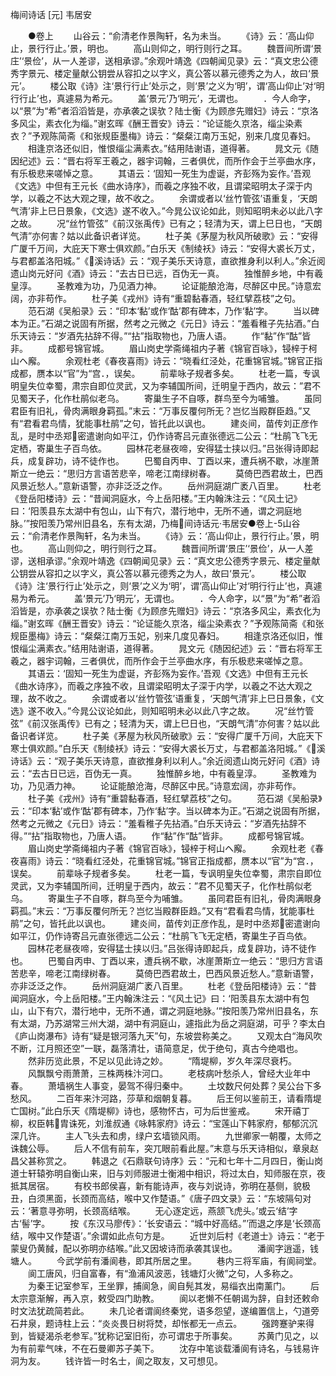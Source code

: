 <!-- { "loadSidebar": true } -->
梅间诗话 [元] 韦居安

　　●卷上
　　山谷云：“俞清老作景陶轩，名为未当。
　　《诗》云：‘高山仰止，景行行止。’景，明也。
　　高山则仰之，明行则行之耳。
　　魏晋间所谓‘景庄’‘景俭’，从一人差谬，送相承谬。”余观叶靖逸《四朝闻见录》云：“真文忠公德秀字景元、楼定量献公钥尝从容扣之以字义，真公答以慕元德秀之为人，故曰‘景元’。
　　楼公取《诗》注‘景行行止’处示之，则‘景’之义为‘明’，谓‘高山仰止’对‘明行行止’也，真遽易为希元。
　　盖‘景元’乃‘明元’，无谓也。
　　．今人命字，以“景”为“希”者滔滔皆是，亦承袭之误欤？陆士衡《为顾彦先赠妇》诗云：“京洛多风尘，素衣化为缁。”谢玄晖《酬王晋安》诗云：“论证能久京洛，缁尘染素衣？”予观陈简斋《和张规臣墨梅》诗云：“粲粲江南万玉妃，别来几度见春妇。
　　相逢京洛还似旧，惟恨缁尘满素衣。”结用陆谢语，道得著。
　　晁文元《随因纪述》云：“晋右将军王羲之，器宇词翰，三者俱优，而所作会于兰亭曲水序，有乐极悲来嗟悼之意。
　　其语云：‘固知一死生为虚诞，齐彭殇为妄作。’吾观《文选》中但有王元长《曲水诗序》，而羲之序独不收，且谓梁昭明太子深于内学，以羲之不达大观之理，故不收之。
　　余谓或者以‘丝竹管弦’语重复，‘天朗气清’非上巳日景象，《文选》遂不收入。”今晁公议论如此，则知昭明未必以此八字之故。
　　况“丝竹管弦”《前汉张禹传》已有之；轻清为天，谓上巳日也，“天朗气清”亦何害？姑以此备识者详览。
　　杜子美《茅屋为秋风所破歌》云：“安得广厦千万间，大庇天下寒士俱欢颜。”白乐天《制绫袄》诗云：“安得大裘长万丈，与君都盖洛阳城。”《溪诗话》云：“观子美乐天诗意，直欲推身利以利人。”余近阅遗山岗元好问《酒》诗云：“去古日已远，百伪无一真。
　　独惟醉乡地，中有羲皇淳。
　　圣教难为功，乃见酒力神。
　　论证能酿沧海，尽醉区中民。”诗意宏阔，亦非苟作。
　　杜子美《戎州》诗有“重碧黏春酒，轻红擘荔枝”之句。
　　范石湖《吴船录》云：“印本‘黏’或作‘酤’郡有碑本，乃作‘黏’字。
　　当以碑本为正。”石湖之说固有所据，然考之元微之《元日》诗云：“羞看稚子先拈酒。”白乐天诗云：“岁酒先拈辞不得。”“拈”指取物也，乃唐人语。
　　作“黏”作“酤”皆非。
　　成都号锦官城。
　　眉山岗史学斋绳祖内子著《锦官百咏》，锓梓于柯山ヘ廨。
　　余观杜老《春夜喜雨》诗云：“晓看红泾处，花重锦官城。”锦官正指成都，赝本以“官”为“宫．，误矣。
　　前辈咏子规者多矣。
　　杜老一篇，专讽明皇失位幸蜀，肃宗自即位灵武，又为李辅国所间，迁明皇于西内，故云：”君不见蜀天子，化作杜鹃似老乌。
　　寄巢生子不自啄，群鸟至今为哺雏。
　　虽同君臣有旧礼，骨肉满眼身羁孤。”末云：“万事反覆何所无？岂忆当殿群臣趋。”又有“君看君鸟情，犹能事杜鹃”之句，皆托此以讽也。
　　建炎间，苗传刘正彦作乱，是时中丞郑密遣谢向如平江，仍作诗寄吕元直张德远二公云：“杜鹃飞飞无定栖，寄巢生子百鸟依。
　　园林花老昼夜啼，安得猛士挟以归。”吕张得诗即起兵，成复辟功，诗不徒作也。
　　巴蜀自丙申、丁酉以来，遭兵祸不歇，冰崖萧斯立一绝云：“思归方言语苦悲辛，啼老江南绿树春。
　　莫倚巴西君故土，巴西风景近愁人。”意新语警，亦非泛泛之作。
　　岳州洞庭湖广袤八百里。
　　杜老《登岳阳楼诗》云：“昔闻洞庭水，今上岳阳楼。”王内翰洙注云：“《风土记》曰：‘阳羡县东太湖中有包山，山下有穴，潜行地中，无所不通，谓之洞庭地脉。’”按阳羡乃常州旧县名，东有太湖，乃梅间诗话元·韦居安●卷上-5山谷云：“俞清老作景陶轩，名为未当。
　　《诗》云：‘高山仰止，景行行止。’景，明也。
　　高山则仰之，明行则行之耳。
　　魏晋间所谓‘景庄’‘景俭’，从一人差谬，送相承谬。”余观叶靖逸《四朝闻见录》云：“真文忠公德秀字景元、楼定量献公钥尝从容扣之以字义，真公答以慕元德秀之为人，故曰‘景元’。
　　楼公取《诗》注‘景行行止’处示之，则‘景’之义为‘明’，谓‘高山仰止’对‘明行行止’也，真遽易为希元。
　　盖‘景元’乃‘明元’，无谓也。
　　．今人命字，以“景”为“希”者滔滔皆是，亦承袭之误欤？陆士衡《为顾彦先赠妇》诗云：“京洛多风尘，素衣化为缁。”谢玄晖《酬王晋安》诗云：“论证能久京洛，缁尘染素衣？”予观陈简斋《和张规臣墨梅》诗云：“粲粲江南万玉妃，别来几度见春妇。
　　相逢京洛还似旧，惟恨缁尘满素衣。”结用陆谢语，道得著。
　　晁文元《随因纪述》云：“晋右将军王羲之，器宇词翰，三者俱优，而所作会于兰亭曲水序，有乐极悲来嗟悼之意。
　　其语云：‘固知一死生为虚诞，齐彭殇为妄作。’吾观《文选》中但有王元长《曲水诗序》，而羲之序独不收，且谓梁昭明太子深于内学，以羲之不达大观之理，故不收之。
　　余谓或者以‘丝竹管弦’语重复，‘天朗气清’非上巳日景象，《文选》遂不收入。”今晁公议论如此，则知昭明未必以此八字之故。
　　况“丝竹管弦”《前汉张禹传》已有之；轻清为天，谓上巳日也，“天朗气清”亦何害？姑以此备识者详览。
　　杜子美《茅屋为秋风所破歌》云：“安得广厦千万间，大庇天下寒士俱欢颜。”白乐天《制绫袄》诗云：“安得大裘长万丈，与君都盖洛阳城。”《溪诗话》云：“观子美乐天诗意，直欲推身利以利人。”余近阅遗山岗元好问《酒》诗云：“去古日已远，百伪无一真。
　　独惟醉乡地，中有羲皇淳。
　　圣教难为功，乃见酒力神。
　　论证能酿沧海，尽醉区中民。”诗意宏阔，亦非苟作。
　　杜子美《戎州》诗有“重碧黏春酒，轻红擘荔枝”之句。
　　范石湖《吴船录》云：“印本‘黏’或作‘酤’郡有碑本，乃作‘黏’字。当以碑本为正。”石湖之说固有所据，然考之元微之《元日》诗云：“羞看稚子先拈酒。”白乐天诗云：“岁酒先拈辞不得。”“拈”指取物也，乃唐人语。
　　作“黏”作“酤”皆非。
　　成都号锦官城。
　　眉山岗史学斋绳祖内子著《锦官百咏》，锓梓于柯山ヘ廨。
　　余观杜老《春夜喜雨》诗云：“晓看红泾处，花重锦官城。”锦官正指成都，赝本以“官”为“宫．，误矣。
　　前辈咏子规者多矣。
　　杜老一篇，专讽明皇失位幸蜀，肃宗自即位灵武，又为李辅国所间，迁明皇于西内，故云：”君不见蜀天子，化作杜鹃似老乌。
　　寄巢生子不自啄，群鸟至今为哺雏。
　　虽同君臣有旧礼，骨肉满眼身羁孤。”末云：“万事反覆何所无？岂忆当殿群臣趋。”又有“君看君鸟情，犹能事杜鹃”之句，皆托此以讽也。
　　建炎间，苗传刘正彦作乱，是时中丞郑密遣谢向如平江，仍作诗寄吕元直张德远二公云：“杜鹃飞飞无定栖，寄巢生子百鸟依。
　　园林花老昼夜啼，安得猛士挟以归。”吕张得诗即起兵，成复辟功，诗不徒作也。
　　巴蜀自丙申、丁酉以来，遭兵祸不歇，冰崖萧斯立一绝云：“思归方言语苦悲辛，啼老江南绿树春。
　　莫倚巴西君故土，巴西风景近愁人。”意新语警，亦非泛泛之作。
　　岳州洞庭湖广袤八百里。
　　杜老《登岳阳楼诗》云：“昔闻洞庭水，今上岳阳楼。”王内翰洙注云：“《风土记》曰：‘阳羡县东太湖中有包山，山下有穴，潜行地中，无所不通，谓之洞庭地脉。’”按阳羡乃常州旧县名，东有太湖，乃苏湖常三州大湖，湖中有洞庭山，遽指此为岳之洞庭湖，可乎？李太白《庐山岗瀑布》诗有“疑是银河落九天”句，东坡尝称美之。
　　又观太白“海风吹不断，江月照还空”一联，磊落清壮，语简意足，优于绝句，真古今绝唱也。
　　然非历览此景，不足以见此诗之妙。
　　“隋堤柳，岁久年深尽衰朽。
　　风飘飘兮雨萧萧，三株两株汴河口。
　　老枝病叶愁杀人，曾经大业年中春。
　　萧墙祸生人事变，晏驾不得归秦中。
　　土坟数尺何处葬？吴公台下多愁风。
　　二百年来汴河路，莎草和烟朝复暮。
　　后王何以鉴前王，请看隋堤亡国树。”此白乐天《隋堤柳》诗也，感物怀古，可为后世鉴戒。
　　宋开禧丁柳，权臣韩胄诛死，刘淮叔通《咏韩家府》诗云：“宝莲山下韩家府，郁郁沉沉深几许。
　　主人飞头去和虏，绿户玄墙锁风雨。
　　九世卿家一朝覆，太师之诛魏公辱。
　　后人不信有前车，突兀眼前看此屋。”末意与乐天诗相似，章泉赵昌父甚称赏之。
　　韩退之《石鼎联句诗序》云：“元和七年十二月四日，衡山岗道士轩辕弥明自衡山来，旧与刘师服进士衡湘中相识，将过太白，知师服在京，夜抵其居宿。
　　有校书郎侯喜，新有能诗声，夜与刘说诗，弥明在基侧，貌极丑，白须黑面，长颈而高结，喉中又作楚语。”《唐子四文录》云：“东坡隔句对云：‘著意寻弥明，长颈高结喉。
　　无心逐定远，燕颔飞虎头。’或云‘结’字古‘髻’字。
　　按《东汉马廖传》：‘长安语云：“城中好高结。”’而退之序是‘长颈高结，喉中又作楚语’。”余谓如此点句方是。
　　近世刘后村《老道士》诗云：“老于蒙叟仍黄馘，配以弥明亦结喉。”此又因坡诗而承袭其误也。
　　潘阆字逍遥，钱塘人。
　　今武学前有潘阆巷，即其所居之里。
　　巷内三将军庙，有阆祠堂。
　　阆工唐风，归自富春，有“渔浦风波恶，钱塘灯火微”之句，人多称之。
　　为秦王记室参军，王坐罪，捕阆急，阆自髡其发，易缁衣出南薰门。
　　后太宗意渐解，再入京，敕受四门助教。
　　阆以老懒不任朝谒为辞，自封还敕命时文法犹疏简若此。
　　未几论者谓阆终秦党，语多怨望，遂编置信上，勺道旁石井泉，题诗柱上云：“炎炎畏日树将焚，却怅都无一点云。
　　强跨蹇驴来得到，皆疑渴杀老参军。”犹称记室旧衔，亦可谓忠于所事矣。
　　苏黄门见之，以为有前辈气味，不在石曼卿苏子美下。
　　沈存中笔谈载潘阆有诗名，与钱易许洞为友。
　　钱许皆一时名士，阆之取友，又可想见。

